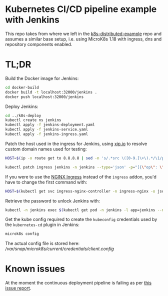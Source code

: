 # Kubernetes CI/CD pipeline example with Jenkins

This repo takes from where we left in the [k8s-distributed-example](https://github.com/luigidifraia/k8s-distributed-example) repo and assumes a similar base setup, i.e. using MicroK8s 1.18 with ingress, dns and repository components enabled.

# TL;DR

Build the Docker image for Jenkins:

```bash
cd docker-build
docker build -t localhost:32000/jenkins .
docker push localhost:32000/jenkins
```

Deploy Jenkins:

```bash
cd ../k8s-deploy
kubectl create ns jenkins
kubectl apply -f jenkins-deployment.yaml
kubectl apply -f jenkins-service.yaml
kubectl apply -f jenkins-ingress.yaml
```

Patch the host used in the ingress for Jenkins, using [xip.io](http://xip.io/) to resolve custom domain names used for testing:

```bash
HOST=$(ip -o route get to 8.8.8.8 | sed -n 's/.*src \([0-9.]\+\).*/\1/p').xip.io

kubectl patch ingress jenkins -n jenkins --type='json' -p="[{\"op\": \"replace\", \"path\": \"/spec/rules/0/host\", \"value\":\"${HOST}\"}]"
```

If you were to use the [NGINX Ingress](https://kubernetes.github.io/ingress-nginx/) instead of the `ingress` addon, you'd have to change the first command with:

```bash
HOST=$(kubectl get svc ingress-nginx-controller -n ingress-nginx -o jsonpath='{.status.loadBalancer.ingress[0].ip}').xip.io
```

Retrieve the password to unlock Jenkins with:

```bash
kubectl -n jenkins exec $(kubectl get pod -n jenkins -l app=jenkins --no-headers -o=custom-columns='DATA:.metadata.name') -- cat /var/jenkins_home/secrets/initialAdminPassword
```

Get the kube config required to create the `kubeconfig` credentials used by the `kubernetes-cd` plugin in Jenkins:

```bash
microk8s config
```

The actual config file is stored here: */var/snap/microk8s/current/credentials/client.config*

# Known issues

At the moment the continuous deployment pipeline is failing as per [this issue report](https://github.com/jenkinsci/kubernetes-cd-plugin/issues/134).

